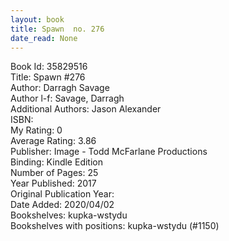 ```yaml
---
layout: book
title: Spawn  no. 276
date_read: None
---
```


Book Id: 35829516<br />
Title: Spawn #276<br />
Author: Darragh Savage<br />
Author l-f: Savage, Darragh<br />
Additional Authors: Jason Alexander<br />
ISBN: <br />
My Rating: 0<br />
Average Rating: 3.86<br />
Publisher: Image - Todd McFarlane Productions<br />
Binding: Kindle Edition<br />
Number of Pages: 25<br />
Year Published: 2017<br />
Original Publication Year: <br />
Date Added: 2020/04/02<br />
Bookshelves: kupka-wstydu<br />
Bookshelves with positions: kupka-wstydu (#1150)<br />

